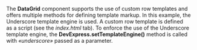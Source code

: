 The **DataGrid** component supports the use of&nbsp;custom row templates and offers multiple methods for defining template markup. In&nbsp;this example, the Underscore template engine is&nbsp;used. A&nbsp;custom row template is&nbsp;defined as&nbsp;a&nbsp;script (see the _index.html_ tab). To&nbsp;enforce the use of&nbsp;the Underscore template engine, the **DevExpress.setTemplateEngine()** method is&nbsp;called with _&laquo;underscore&raquo;_ passed as&nbsp;a&nbsp;parameter.